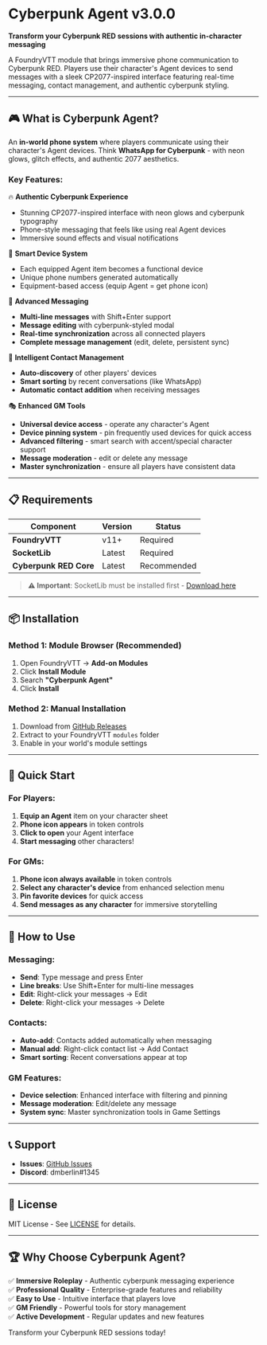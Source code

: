 # Cyberpunk Agent v3.0.0

**Transform your Cyberpunk RED sessions with authentic in-character messaging**

A FoundryVTT module that brings immersive phone communication to Cyberpunk RED. Players use their character's Agent devices to send messages with a sleek CP2077-inspired interface featuring real-time messaging, contact management, and authentic cyberpunk styling.

---

## 🎮 **What is Cyberpunk Agent?**

An **in-world phone system** where players communicate using their character's Agent devices. Think **WhatsApp for Cyberpunk** - with neon glows, glitch effects, and authentic 2077 aesthetics.

### **Key Features:**

🔥 **Authentic Cyberpunk Experience**
- Stunning CP2077-inspired interface with neon glows and cyberpunk typography
- Phone-style messaging that feels like using real Agent devices
- Immersive sound effects and visual notifications

📱 **Smart Device System**
- Each equipped Agent item becomes a functional device
- Unique phone numbers generated automatically
- Equipment-based access (equip Agent = get phone icon)

💬 **Advanced Messaging**
- **Multi-line messages** with Shift+Enter support
- **Message editing** with cyberpunk-styled modal
- **Real-time synchronization** across all connected players
- **Complete message management** (edit, delete, persistent sync)

👥 **Intelligent Contact Management**
- **Auto-discovery** of other players' devices
- **Smart sorting** by recent conversations (like WhatsApp)
- **Automatic contact addition** when receiving messages

🎭 **Enhanced GM Tools**
- **Universal device access** - operate any character's Agent
- **Device pinning system** - pin frequently used devices for quick access
- **Advanced filtering** - smart search with accent/special character support
- **Message moderation** - edit or delete any message
- **Master synchronization** - ensure all players have consistent data

---

## 📋 **Requirements**

| Component | Version | Status |
|-----------|---------|--------|
| **FoundryVTT** | v11+ | Required |
| **SocketLib** | Latest | Required |
| **Cyberpunk RED Core** | Latest | Recommended |

> **⚠️ Important**: SocketLib must be installed first - [Download here](https://github.com/farling42/foundryvtt-socketlib/releases)

---

## 📦 **Installation**

### **Method 1: Module Browser (Recommended)**
1. Open FoundryVTT → **Add-on Modules**
2. Click **Install Module**
3. Search **"Cyberpunk Agent"**
4. Click **Install**

### **Method 2: Manual Installation**
1. Download from [GitHub Releases](https://github.com/dmberlin/cyberpunk-agent/releases)
2. Extract to your FoundryVTT `modules` folder
3. Enable in your world's module settings

---

## 🚀 **Quick Start**

### **For Players:**
1. **Equip an Agent** item on your character sheet
2. **Phone icon appears** in token controls
3. **Click to open** your Agent interface
4. **Start messaging** other characters!

### **For GMs:**
1. **Phone icon always available** in token controls
2. **Select any character's device** from enhanced selection menu
3. **Pin favorite devices** for quick access
4. **Send messages as any character** for immersive storytelling

---

## 🎯 **How to Use**

### **Messaging:**
- **Send**: Type message and press Enter
- **Line breaks**: Use Shift+Enter for multi-line messages
- **Edit**: Right-click your messages → Edit
- **Delete**: Right-click your messages → Delete

### **Contacts:**
- **Auto-add**: Contacts added automatically when messaging
- **Manual add**: Right-click contact list → Add Contact
- **Smart sorting**: Recent conversations appear at top

### **GM Features:**
- **Device selection**: Enhanced interface with filtering and pinning
- **Message moderation**: Edit/delete any message
- **System sync**: Master synchronization tools in Game Settings

---

## 📞 **Support**

- **Issues**: [GitHub Issues](https://github.com/dmberlin/cyberpunk-agent/issues)
- **Discord**: dmberlin#1345

---

## 📄 **License**

MIT License - See [LICENSE](LICENSE) for details.

---

## 🏆 **Why Choose Cyberpunk Agent?**

✅ **Immersive Roleplay** - Authentic cyberpunk messaging experience  
✅ **Professional Quality** - Enterprise-grade features and reliability  
✅ **Easy to Use** - Intuitive interface that players love  
✅ **GM Friendly** - Powerful tools for story management  
✅ **Active Development** - Regular updates and new features  

Transform your Cyberpunk RED sessions today!